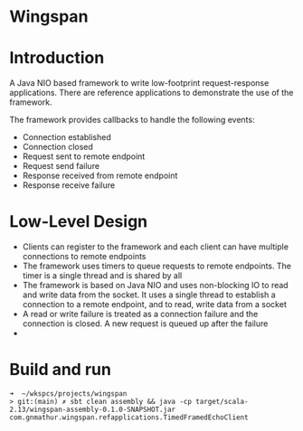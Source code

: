 Wingspan
========
# Introduction
A Java NIO based framework to write low-footprint request-response applications. There are reference applications to 
demonstrate the use of the framework.

The framework provides callbacks to handle the following events:
* Connection established
* Connection closed
* Request sent to remote endpoint
* Request send failure
* Response received from remote endpoint
* Response receive failure

# Low-Level Design
* Clients can register to the framework and each client can have multiple connections to remote endpoints
* The framework uses timers to queue requests to remote endpoints. The timer is a single thread and is shared by all
* The framework is based on Java NIO and uses non-blocking IO to read and write data from the socket. It uses a single 
thread to establish a connection to a remote endpoint, and to read, write data from a socket 
* A read or write failure is treated as a connection failure and the connection is closed. A new request is queued up 
after the failure
* 
# Build and run
```
➜  ~/wkspcs/projects/wingspan
> git:(main) ✗ sbt clean assembly && java -cp target/scala-2.13/wingspan-assembly-0.1.0-SNAPSHOT.jar com.gnmathur.wingspan.refapplications.TimedFramedEchoClient 
```
